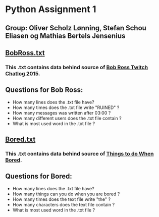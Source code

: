# Python Assignment 1

## Group: Oliver Scholz Lønning, Stefan Schou Eliasen og Mathias Bertels Jensenius

## [BobRoss.txt](https://github.com/HawkDon/Python_Assignment1/blob/master/BobRoss.txt)
### This .txt contains data behind source of [Bob Ross Twitch Chatlog 2015](https://archive.org/details/BobRossTwitchChatlog2015).

## Questions for Bob Ross:

* How many lines does the .txt file have?
* How many times does the .txt file write "RUINED" ?
* How many messages was written after 03:00 ?
* How many different users does the .txt file contain ?
* What is most used word in the .txt file ?


## [Bored.txt](https://github.com/HawkDon/Python_Assignment1/blob/master/Bored.txt)
### This .txt contains data behind source of [Things to do When Bored](http://www.textfiles.com/humor/bored.txt).

## Questions for Bored:

* How many lines does the .txt file have?
* How many things can you do when you are bored ?
* How many times does the text file write "the" ?
* How many characters does the text file contain ?
* What is most used word in the .txt file ?